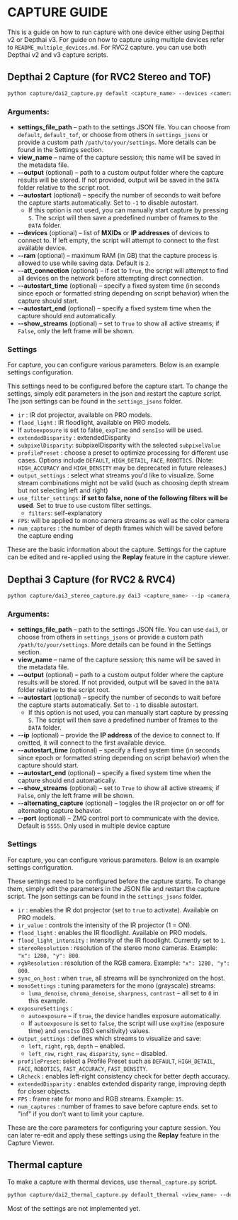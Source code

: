 # CAPTURE GUIDE

This is a guide on how to run capture with one device either using Depthai v2 or Depthai v3. For guide on how to capture using multiple devices 
refer to `README_multiple_devices.md`. For RVC2 capture. you can use both Depthai v2 and v3 capture scripts.

## Depthai 2 Capture (for RVC2 Stereo and TOF)

```bash
python capture/dai2_capture.py default <capture_name> --devices <camera_ip>
```

### Arguments:
- **settings_file_path** – path to the settings JSON file. You can choose from `default`, `default_tof`, or choose from others in `settings_jsons` 
or provide a custom path `/path/to/your/settings`. More details can be found in the Settings section.
- **view_name** – name of the capture session; this name will be saved in the metadata file.
- **--output** (optional) – path to a custom output folder where the capture results will be stored. If not provided, output will be saved in the `DATA` folder relative to the script root.
- **--autostart** (optional) – specify the number of seconds to wait before the capture starts automatically. Set to `-1` to disable autostart.
  - If this option is not used, you can manually start capture by pressing `S`. The script will then save a predefined number of frames to the `DATA` folder.
- **--devices** (optional) – list of **MXIDs** or **IP addresses** of devices to connect to. If left empty, the script will attempt to connect to the first available device.
- **--ram** (optional) – maximum RAM (in GB) that the capture process is allowed to use while saving data. Default is `2`.
- **--att_connection** (optional) – if set to `True`, the script will attempt to find all devices on the network before attempting direct connection.
- **--autostart_time** (optional) – specify a fixed system time (in seconds since epoch or formatted string depending on script behavior) when the capture should start.
- **--autostart_end** (optional) – specify a fixed system time when the capture should end automatically.
- **--show_streams** (optional) – set to `True` to show all active streams; if `False`, only the left frame will be shown.

### Settings

For capture, you can configure various parameters. Below is an example settings configuration.

This settings need to be configured before the capture start. To change the settings, simply edit parameters in the json and restart the capture script.
The json settings can be found in the `settings_jsons` folder.

- `ir` : IR dot projector, available on PRO models.
- `flood_light` : IR floodlight, available on PRO models.
- If `autoexposure` is set to false, `expTime` and `sensIso` will be used.
- `extendedDisparity` : extendedDisparity
- `subpixelDisparity`: subpixelDisparity with the selected `subpixelValue`
- `profilePreset` : choose a preset to optimize processing for different use cases. Options include `DEFAULT`, `HIGH_DETAIL`, `FACE`, `ROBOTICS`. (Note: `HIGH_ACCURACY` and `HIGH_DENSITY` may be deprecated in future releases.)
- `output_settings` : select what streams you'd like to visualize. Some stream combinations might not be valid 
(such as choosing depth stream but not selecting left and right)
- `use_filter_settings`: **if set to false, none of the following filters will be used**. Set to true to use custom filter settings.
  - `filters`: self-explanatory
- `FPS`: will be applied to mono camera streams as well as the color camera
- `num_captures` : the number of depth frames which will be saved before the capture ending

These are the basic information about the capture. Settings for the capture can be edited and re-applied using the **Replay** feature 
in the capture viewer. 

## Depthai 3 Capture (for RVC2 & RVC4)

```bash
python capture/dai3_stereo_capture.py dai3 <capture_name> --ip <camera_ip>
```

### Arguments:

- **settings_file_path** – path to the settings JSON file. You can use `dai3`, or choose from others in `settings_jsons`
or provide a custom path `/path/to/your/settings`. More details can be found in the Settings section.
- **view_name** – name of the capture session; this name will be saved in the metadata file.
- **--output** (optional) – path to a custom output folder where the capture results will be stored. If not provided, output will be saved in the `DATA` folder relative to the script root.
- **--autostart** (optional) – specify the number of seconds to wait before the capture starts automatically. Set to `-1` to disable autostart.
  - If this option is not used, you can manually start capture by pressing `S`. The script will then save a predefined number of frames to the `DATA` folder.
- **--ip** (optional) – provide the **IP address** of the device to connect to. If omitted, it will connect to the first available device.
- **--autostart_time** (optional) – specify a fixed system time (in seconds since epoch or formatted string depending on script behavior) when the capture should start.
- **--autostart_end** (optional) – specify a fixed system time when the capture should end automatically.
- **--show_streams** (optional) – set to `True` to show all active streams; if `False`, only the left frame will be shown.
- **--alternating_capture** (optional) – toggles the IR projector on or off for alternating capture behavior.
- **--port** (optional) – ZMQ control port to communicate with the device. Default is `5555`. Only used in multiple device capture

### Settings

For capture, you can configure various parameters. Below is an example settings configuration.

These settings need to be configured before the capture starts. To change them, simply edit the parameters in the JSON file and restart the capture script.
The json settings can be found in the `settings_jsons` folder.

- `ir` : enables the IR dot projector (set to `true` to activate). Available on PRO models.
- `ir_value` : controls the intensity of the IR projector (1 = ON).
- `flood_light` : enables the IR floodlight. Available on PRO models.
- `flood_light_intensity` : intensity of the IR floodlight. Currently set to `1`.
- `stereoResolution` : resolution of the stereo mono cameras. Example: `"x": 1280, "y": 800`.
- `rgbResolution` : resolution of the RGB camera. Example: `"x": 1280, "y": 800`.
- `sync_on_host` : when `true`, all streams will be synchronized on the host.
- `monoSettings` : tuning parameters for the mono (grayscale) streams:
  - `luma_denoise`, `chroma_denoise`, `sharpness`, `contrast` – all set to `0` in this example.
- `exposureSettings` :
  - `autoexposure` – if `true`, the device handles exposure automatically.
  - If `autoexposure` is set to `false`, the script will use `expTime` (exposure time) and `sensIso` (ISO sensitivity) values.
- `output_settings` : defines which streams to visualize and save:
  - `left`, `right`, `rgb`, `depth` – enabled.
  - `left_raw`, `right_raw`, `disparity`, `sync` – disabled.
- `profilePreset`: select a Profile Preset such as `DEFAULT`, `HIGH_DETAIL`, `FACE`, `ROBOTICS`, `FAST_ACCURACY`, `FAST_DENSITY`.
- `LRcheck` : enables left-right consistency check for better depth accuracy.
- `extendedDisparity` : enables extended disparity range, improving depth for closer objects.
- `FPS` : frame rate for mono and RGB streams. Example: `15`.
- `num_captures` : number of frames to save before capture ends. set to "inf" if you don't want to limit your capture.

These are the core parameters for configuring your capture session. You can later re-edit and apply these settings using the **Replay** feature in the Capture Viewer.



## Thermal capture

To make a capture with thermal devices, use `thermal_capture.py` script.

```bash
python capture/dai2_thermal_capture.py default_thermal <view_name> --device-ip <ip>
```

Most of the settings are not implemented yet. 









